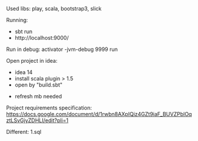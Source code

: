 Used libs:
play, scala, bootstrap3, slick

Running:
- sbt run
- http://localhost:9000/

Run in debug: 
activator -jvm-debug 9999 run

Open project in idea:
- idea 14
- install scala plugin > 1.5
- open by "build.sbt"
* refresh mb needed

Project requirements specification:
https://docs.google.com/document/d/1rwbn8AXpIQiz4GZt9iaF_BUVZPblOqztLSvGjyZDHLI/edit?pli=1

Different:
1.sql




